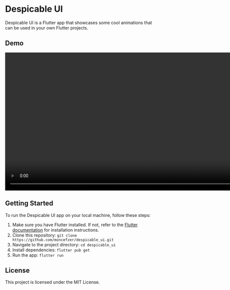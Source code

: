 # Despicable UI

Despicable UI is a Flutter app that showcases some cool animations that can be used in your own Flutter projects.

## Demo

<video  height="450" controls>
  <source src="./demo/demo.mp4" type="video/mp4">
</video>

## Getting Started

To run the Despicable UI app on your local machine, follow these steps:

1. Make sure you have Flutter installed. If not, refer to the [Flutter documentation](https://flutter.dev/docs/get-started/install) for installation instructions.
2. Clone this repository: `git clone https://github.com/moncefzer/despicable_ui.git`
3. Navigate to the project directory: `cd despicable_ui`
4. Install dependencies: `flutter pub get`
5. Run the app: `flutter run`

## License

This project is licensed under the MIT License.

